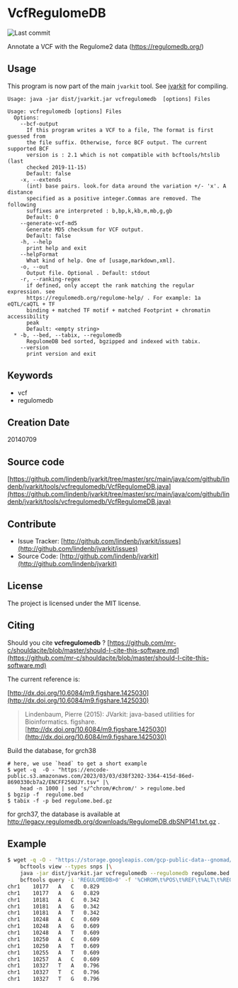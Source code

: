 # VcfRegulomeDB

![Last commit](https://img.shields.io/github/last-commit/lindenb/jvarkit.png)

Annotate a VCF with the Regulome2 data (https://regulomedb.org/)


## Usage


This program is now part of the main `jvarkit` tool. See [jvarkit](JvarkitCentral.md) for compiling.


```
Usage: java -jar dist/jvarkit.jar vcfregulomedb  [options] Files

Usage: vcfregulomedb [options] Files
  Options:
    --bcf-output
      If this program writes a VCF to a file, The format is first guessed from 
      the file suffix. Otherwise, force BCF output. The current supported BCF 
      version is : 2.1 which is not compatible with bcftools/htslib (last 
      checked 2019-11-15)
      Default: false
    -x, --extends
      (int) base pairs. look.for data around the variation +/- 'x'. A distance 
      specified as a positive integer.Commas are removed. The following 
      suffixes are interpreted : b,bp,k,kb,m,mb,g,gb
      Default: 0
    --generate-vcf-md5
      Generate MD5 checksum for VCF output.
      Default: false
    -h, --help
      print help and exit
    --helpFormat
      What kind of help. One of [usage,markdown,xml].
    -o, --out
      Output file. Optional . Default: stdout
    -r, --ranking-regex
      if defined, only accept the rank matching the regular expression. see 
      https://regulomedb.org/regulome-help/ . For example: 1a	eQTL/caQTL + TF 
      binding + matched TF motif + matched Footprint + chromatin accessibility 
      peak 
      Default: <empty string>
  * -b, --bed, --tabix, --regulomedb
      RegulomeDB bed sorted, bgzipped and indexed with tabix.
    --version
      print version and exit

```


## Keywords

 * vcf
 * regulomedb



## Creation Date

20140709

## Source code 

[https://github.com/lindenb/jvarkit/tree/master/src/main/java/com/github/lindenb/jvarkit/tools/vcfregulomedb/VcfRegulomeDB.java](https://github.com/lindenb/jvarkit/tree/master/src/main/java/com/github/lindenb/jvarkit/tools/vcfregulomedb/VcfRegulomeDB.java)


## Contribute

- Issue Tracker: [http://github.com/lindenb/jvarkit/issues](http://github.com/lindenb/jvarkit/issues)
- Source Code: [http://github.com/lindenb/jvarkit](http://github.com/lindenb/jvarkit)

## License

The project is licensed under the MIT license.

## Citing

Should you cite **vcfregulomedb** ? [https://github.com/mr-c/shouldacite/blob/master/should-I-cite-this-software.md](https://github.com/mr-c/shouldacite/blob/master/should-I-cite-this-software.md)

The current reference is:

[http://dx.doi.org/10.6084/m9.figshare.1425030](http://dx.doi.org/10.6084/m9.figshare.1425030)

> Lindenbaum, Pierre (2015): JVarkit: java-based utilities for Bioinformatics. figshare.
> [http://dx.doi.org/10.6084/m9.figshare.1425030](http://dx.doi.org/10.6084/m9.figshare.1425030)


Build the database, for grch38


```
# here, we use `head` to get a short example
$ wget -q  -O - "https://encode-public.s3.amazonaws.com/2023/03/03/d38f3202-3364-415d-86ed-8690330cb7a2/ENCFF250UJY.tsv" |\
	head -n 1000 | sed 's/^chrom/#chrom/' > regulome.bed
$ bgzip -f  regulome.bed 
$ tabix -f -p bed regulome.bed.gz 
```

for grch37, the database is available at http://legacy.regulomedb.org/downloads/RegulomeDB.dbSNP141.txt.gz .

## Example

```bash
$ wget -q -O - "https://storage.googleapis.com/gcp-public-data--gnomad/release/3.1.2/vcf/genomes/gnomad.genomes.v3.1.2.sites.chr1.vcf.bgz" |\
	bcftools view --types snps |\
	java -jar dist/jvarkit.jar vcfregulomedb --regulomedb regulome.bed.gz |\
	bcftools query -i 'REGULOMEDB>0' -f '%CHROM\t%POS\t%REF\t%ALT\t%REGULOMEDB\n' 
chr1	10177	A	C	0.829
chr1	10177	A	G	0.829
chr1	10181	A	C	0.342
chr1	10181	A	G	0.342
chr1	10181	A	T	0.342
chr1	10248	A	C	0.609
chr1	10248	A	G	0.609
chr1	10248	A	T	0.609
chr1	10250	A	C	0.609
chr1	10250	A	T	0.609
chr1	10255	A	T	0.609
chr1	10257	A	C	0.609
chr1	10327	T	A	0.796
chr1	10327	T	C	0.796
chr1	10327	T	G	0.796


```



